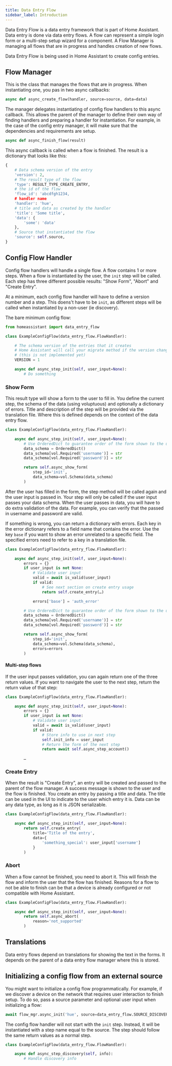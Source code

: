 ```yaml
---
title: Data Entry Flow
sidebar_label: Introduction
---
```


Data Entry Flow is a data entry framework that is part of Home Assistant. Data entry is done via data entry flows. A flow can represent a simple login form or a multi-step setup wizard for a component. A Flow Manager is managing all flows that are in progress and handles creation of new flows.

Data Entry Flow is being used in Home Assistant to create config entries.

## Flow Manager

This is the class that manages the flows that are in progress. When instantiating one, you pas in two async callbacks:

```python
async def async_create_flow(handler, source=source, data=data)
```

The manager delegates instantiating of config flow handlers to this async callback. This allows the parent of the manager to define their own way of finding handlers and preparing a handler for instantiation. For example, in the case of the config entry manager, it will make sure that the dependencies and requirements are setup.

```python
async def async_finish_flow(result)
```

This async callback is called when a flow is finished. The result is a dictionary that looks like this:

```python
{
    # Data schema version of the entry
    'version': 2,
    # The result type of the flow
    'type': RESULT_TYPE_CREATE_ENTRY,
    # the id of the flow
    'flow_id': 'abcdfgh1234,
    # handler name
    'handler': 'hue',
    # title and data as created by the handler
    'title': 'Some title',
    'data': {
        'some': 'data'
    },
    # Source that instantiated the flow
    'source': self.source,
}
```

## Config Flow Handler

Config flow handlers will handle a single flow. A flow contains 1 or more steps. When a flow is instantiated by the user, the `init` step will be called. Each step has three different possible results: "Show Form", "Abort" and "Create Entry".

At a minimum, each config flow handler will have to define a version number and a step. This doens't have to be `init`, as different steps will be called when instantiated by a non-user (ie discovery).

The bare minimum config flow:

```python
from homeassistant import data_entry_flow

class ExampleConfigFlow(data_entry_flow.FlowHandler):

    # The schema version of the entries that it creates
    # Home Assistant will call your migrate method if the version changes
    # (this is not implemented yet)
    VERSION = 1

    async def async_step_init(self, user_input=None):
        # Do something
```

### Show Form

This result type will show a form to the user to fill in. You define the current step, the schema of the data (using voluptuous) and optionally a dictionary of errors. Title and description of the step will be provided via the translation file. Where this is defined depends on the context of the data entry flow.

```python
class ExampleConfigFlow(data_entry_flow.FlowHandler):

    async def async_step_init(self, user_input=None):
        # Use OrderedDict to guarantee order of the form shown to the user
        data_schema = OrderedDict()
        data_schema[vol.Required('username')] = str
        data_schema[vol.Required('password')] = str

        return self.async_show_form(
            step_id='init',
            data_schema=vol.Schema(data_schema)
        )
```

After the user has filled in the form, the step method will be called again and the user input is passed in. Your step will only be called if the user input passes your data schema. When the user passes in data, you will have to do extra validation of the data. For example, you can verify that the passed in username and password are valid.

If something is wrong, you can return a dictionary with errors. Each key in the error dictionary refers to a field name that contains the error. Use the key `base` if you want to show an error unrelated to a specific field. The specified errors need to refer to a key in a translation file.

```python
class ExampleConfigFlow(data_entry_flow.FlowHandler):

    async def async_step_init(self, user_input=None):
        errors = {}
        if user_input is not None:
            # Validate user input
            valid = await is_valid(user_input)
            if valid:
                # See next section on create entry usage
                return self.create_entry(…)

            errors['base'] = 'auth_error'

        # Use OrderedDict to guarantee order of the form shown to the user
        data_schema = OrderedDict()
        data_schema[vol.Required('username')] = str
        data_schema[vol.Required('password')] = str

        return self.async_show_form(
            step_id='init',
            data_schema=vol.Schema(data_schema),
            errors=errors
        )
```

#### Multi-step flows

If the user input passes validation, you can again return one of the three
return values. If you want to navigate the user to the next step, return the
return value of that step:

```python
class ExampleConfigFlow(data_entry_flow.FlowHandler):

    async def async_step_init(self, user_input=None):
        errors = {}
        if user_input is not None:
            # Validate user input
            valid = await is_valid(user_input)
            if valid:
                # Store info to use in next step
                self.init_info = user_input
                # Return the form of the next step
                return await self.async_step_account()

        …
```

### Create Entry

When the result is "Create Entry", an entry will be created and passed to the parent of the flow manager. A success message is shown to the user and the flow is finished. You create an entry by passing a title and data. The title can be used in the UI to indicate to the user which entry it is. Data can be any data type, as long as it is JSON serializable.

```python
class ExampleConfigFlow(data_entry_flow.FlowHandler):

    async def async_step_init(self, user_input=None):
        return self.create_entry(
            title='Title of the entry',
            data={
                'something_special': user_input['username']
            }
        )
```

### Abort

When a flow cannot be finished, you need to abort it. This will finish the flow and inform the user that the flow has finished. Reasons for a flow to not be able to finish can be that a device is already configured or not compatible with Home Assistant.

```python
class ExampleConfigFlow(data_entry_flow.FlowHandler):

    async def async_step_init(self, user_input=None):
        return self.async_abort(
            reason='not_supported'
        )
```

## Translations

Data entry flows depend on translations for showing the text in the forms. It depends on the parent of a data entry flow manager where this is stored.

## Initializing a config flow from an external source

You might want to initialize a config flow programmatically. For example, if we discover a device on the network that requires user interaction to finish setup. To do so, pass a source parameter and optional user input when initializing a flow:

```python
await flow_mgr.async_init('hue', source=data_entry_flow.SOURCE_DISCOVERY, data=discovery_info)
```

The config flow handler will not start with the `init` step. Instead, it will be instantiated with a step name equal to the source. The step should follow the same return values as a normal step.

```python
class ExampleConfigFlow(data_entry_flow.FlowHandler):

    async def async_step_discovery(self, info):
        # Handle discovery info
```
